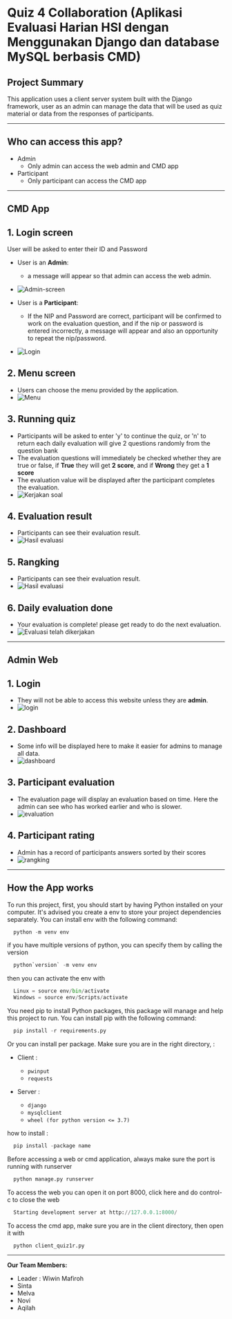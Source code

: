 # Quiz 4 Collaboration (Aplikasi Evaluasi Harian HSI dengan Menggunakan Django dan database MySQL berbasis CMD)

## **Project Summary**
This application uses a client server system built with the Django framework, user as an admin can manage the data that will be used as quiz material or data from the responses of participants.  
  
---

## **Who can access this app?**
- Admin 
  - Only admin can access the web admin and CMD app
- Participant 
  - Only participant can access the CMD app
---


## **CMD App**    

## 1. Login screen
  User will be asked to enter their ID and Password
- User is an **Admin**: 
  - a message will appear so that admin can access the web admin.
- ![Admin-screen](terminal-quiz-hsi/admin-screen.jpeg)    
  
- User is a **Participant**: 
  - If the NIP and Password are correct, participant will be confirmed to work on the evaluation question, and if the nip or password is entered incorrectly, a message will appear and also an opportunity to repeat the nip/password.    
- ![Login](terminal-quiz-hsi/login.jpeg)   
  
## 2. Menu screen
  - Users can choose the menu provided by the application.
- ![Menu](terminal-quiz-hsi/menu-hsi.jpeg)

## 3. Running quiz
  - Participants will be asked to enter 'y' to continue the quiz, or 'n' to return
  each daily evaluation will give 2 questions randomly from the question bank
  - The evaluation questions will immediately be checked whether they are true or false, if **True** they will get **2 score**, and if **Wrong** they get a **1 score**
  - The evaluation value will be displayed after the participant completes the evaluation.   
- ![Kerjakan soal](terminal-quiz-hsi/quiz-running.jpeg)   

## 4. Evaluation result
  - Participants can see their evaluation result.
- ![Hasil evaluasi](terminal-quiz-hsi/arsip.jpeg)

## 5. Rangking
  - Participants can see their evaluation result.
- ![Hasil evaluasi](terminal-quiz-hsi/peringkat.jpeg)

## 6. Daily evaluation done
  - Your evaluation is complete! please get ready to do the next evaluation.
- ![Evaluasi telah dikerjakan](terminal-quiz-hsi/evaluasi-done.jpeg)

---

## **Admin Web**
## 1. Login
  - They will not be able to access this website unless they are **admin**.
- ![login](terminal-quiz-hsi/login-admin.jpeg)

## 2. Dashboard
  - Some info will be displayed here to make it easier for admins to manage all data.
- ![dashboard](terminal-quiz-hsi/dashboard-admin.jpeg)

## 3. Participant evaluation
  - The evaluation page will display an evaluation based on time. Here the admin can see who has worked earlier and who is slower.
- ![evaluation](terminal-quiz-hsi/hasileva-admin.jpeg)
## 4. Participant rating
  - Admin has a record of participants answers sorted by their scores
- ![rangking](terminal-quiz-hsi/peringkat-admin.jpeg)
---

## **How the App works**
  
To run this project, first, you should start by having Python installed on your computer. It's advised you create a env to store your project dependencies separately. You can install env with the following command:  
  ```python
    python -m venv env
  ```
if you have multiple versions of python, you can specify them by calling the version
  ```python
    python`version` -m venv env
  ```

then you can activate the env with
  
  ```python
    Linux = source env/bin/activate
    Windows = source env/Scripts/activate
  ```
You need pip to install Python packages, this package will manage and help this project to run. You can install pip with the following command:
  
  ```python
    pip install -r requirements.py
  ```

Or you can install per package. Make sure you are in the right directory, :

- Client :
  - `pwinput`                      
  - `requests`

- Server :
  - `django`
  - `mysqlclient`
  - `wheel (for python version <= 3.7)`

how to install :
```python
  pip install -package name
```
Before accessing a web or cmd application, always make sure the port is running with runserver
  ```python
    python manage.py runserver
  ```
To access the web you can open it on port 8000, click here and do control-c to close the web
  ```python
    Starting development server at http://127.0.0.1:8000/
  ```
To access the cmd app, make sure you are in the client directory, then open it with
  ```python
    python client_quiz1r.py
  ```

---

**Our Team Members:**
- Leader : Wiwin Mafiroh
- Sinta
- Melva
- Novi
- Aqilah